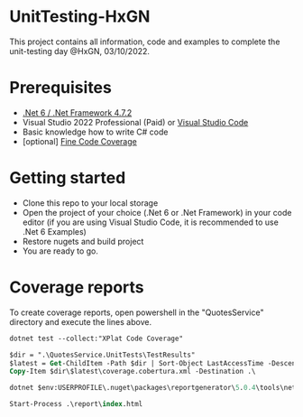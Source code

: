 # UnitTesting-HxGN
This project contains all information, code and examples to complete the unit-testing day @HxGN, 03/10/2022.

# Prerequisites
* [.Net 6 / .Net Framework 4.7.2](https://dotnet.microsoft.com/en-us/download/visual-studio-sdks)
* Visual Studio 2022 Professional (Paid) or [Visual Studio Code](https://code.visualstudio.com/)
* Basic knowledge how to write C# code
* [optional] [Fine Code Coverage](https://marketplace.visualstudio.com/items?itemName=FortuneNgwenya.FineCodeCoverage)

# Getting started
* Clone this repo to your local storage
* Open the project of your choice (.Net 6 or .Net Framework) in your code editor (if you are using Visual Studio Code, it is recommended to use .Net 6 Examples)
* Restore nugets and build project
* You are ready to go.

# Coverage reports
To create coverage reports, open powershell in the "QuotesService" directory and execute the lines above.
``` ps
dotnet test --collect:"XPlat Code Coverage"

$dir = ".\QuotesService.UnitTests\TestResults"
$latest = Get-ChildItem -Path $dir | Sort-Object LastAccessTime -Descending | Select-Object -First 1
Copy-Item $dir\$latest\coverage.cobertura.xml -Destination .\

dotnet $env:USERPROFILE\.nuget\packages\reportgenerator\5.0.4\tools\net6.0\ReportGenerator.dll "-reports:coverage.cobertura.xml" "-targetdir:.\report"

Start-Process .\report\index.html
```